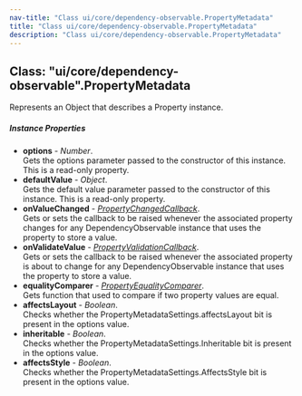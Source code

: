 ```yaml
---
nav-title: "Class ui/core/dependency-observable.PropertyMetadata"
title: "Class ui/core/dependency-observable.PropertyMetadata"
description: "Class ui/core/dependency-observable.PropertyMetadata"
---
```

## Class: "ui/core/dependency-observable".PropertyMetadata  
Represents an Object that describes a Property instance.

##### Instance Properties
 - **options** - _Number_.    
  Gets the options parameter passed to the constructor of this instance. This is a read-only property.
 - **defaultValue** - _Object_.    
  Gets the default value parameter passed to the constructor of this instance. This is a read-only property.
 - **onValueChanged** - [_PropertyChangedCallback_](../../../ui/core/dependency-observable/PropertyChangedCallback.md).    
  Gets or sets the callback to be raised whenever the associated property changes for any DependencyObservable instance that uses the property to store a value.
 - **onValidateValue** - [_PropertyValidationCallback_](../../../ui/core/dependency-observable/PropertyValidationCallback.md).    
  Gets or sets the callback to be raised whenever the associated property is about to change for any DependencyObservable instance that uses the property to store a value.
 - **equalityComparer** - [_PropertyEqualityComparer_](../../../ui/core/dependency-observable/PropertyEqualityComparer.md).    
  Gets function that used to compare if two property values are equal.
 - **affectsLayout** - _Boolean_.    
  Checks whether the PropertyMetadataSettings.affectsLayout bit is present in the options value.
 - **inheritable** - _Boolean_.    
  Checks whether the PropertyMetadataSettings.Inheritable bit is present in the options value.
 - **affectsStyle** - _Boolean_.    
  Checks whether the PropertyMetadataSettings.AffectsStyle bit is present in the options value.